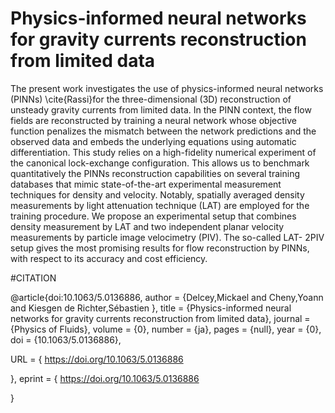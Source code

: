 <h1> Physics-informed neural networks for gravity currents reconstruction from limited data </h1>

The present work investigates the use of physics-informed neural networks (PINNs) \cite{Rassi}for the three-dimensional (3D)
reconstruction of unsteady gravity currents from limited data. In the PINN context, the flow fields are reconstructed
by training a neural network whose objective function penalizes the mismatch between the network predictions and the
observed data and embeds the underlying equations using automatic differentiation. This study relies on a high-fidelity
numerical experiment of the canonical lock-exchange configuration. This allows us to benchmark quantitatively the
PINNs reconstruction capabilities on several training databases that mimic state-of-the-art experimental measurement
techniques for density and velocity. Notably, spatially averaged density measurements by light attenuation technique
(LAT) are employed for the training procedure. We propose an experimental setup that combines density measurement
by LAT and two independent planar velocity measurements by particle image velocimetry (PIV). The so-called LAT-
2PIV setup gives the most promising results for flow reconstruction by PINNs, with respect to its accuracy and cost
efficiency.

#CITATION

@article{doi:10.1063/5.0136886,
author = {Delcey,Mickael  and Cheny,Yoann  and Kiesgen de Richter,Sébastien },
title = {Physics-informed neural networks for gravity currents reconstruction from limited data},
journal = {Physics of Fluids},
volume = {0},
number = {ja},
pages = {null},
year = {0},
doi = {10.1063/5.0136886},

URL = { 
        https://doi.org/10.1063/5.0136886
    
},
eprint = { 
        https://doi.org/10.1063/5.0136886
    
}
